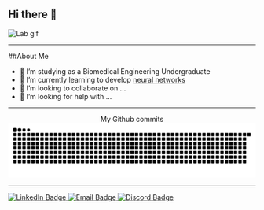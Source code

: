 ## Hi there 👋

<div>
  <img src="https://tenor.com/view/experiment-lab-chemistry-chemical-gif-17735658" alt="Lab gif"/>
</div>

---
##About Me
- 🔭 I’m studying as a Biomedical Engineering Undergraduate 
- 🌱 I’m currently learning to develop [neural networks](https://www.google.com)
- 👯 I’m looking to collaborate on ...
- 🤔 I’m looking for help with ...

---
<div align="center">
  My Github commits
<picture>
  <source media="(prefers-color-scheme: dark)" srcset="https://raw.githubusercontent.com/cdethant/cdethant/output/github-contribution-grid-snake-dark.svg">
  <source media="(prefers-color-scheme: light)" srcset="https://raw.githubusercontent.com/cdethant/cdethant/output/github-contribution-grid-snake.svg">
  <img alt="github contribution grid snake animation" src="https://raw.githubusercontent.com/cdethant/cdethant/output/github-contribution-grid-snake.svg">
</picture>
</div>

---

<a href="">
  <img src="https://img.shields.io/badge/LinkedIn-blue?style=for-the-badge&logo=linkedin&logoColor=white" alt="LinkedIn Badge"/>
</a>
<a href ="mailto:u1440721@umail.utah.edu">
  <img src="https://img.shields.io/badge/Email-red?style=for-the-badge&logo=Gmail&logoColor=white" alt="Email Badge"/>
</a>
<a href ="">
  <img src="https://img.shields.io/badge/Discord-gray?style=for-the-badge&logo=discord&logoColor=white" alt="Discord Badge"/>
</a>
<br>
<img src="https://komarev.com/ghpvc/?username=cdethant&style=flat-square&color=blue" alt=""/>
  
<!--
**cdethant/cdethant** is a ✨ _special_ ✨ repository because its `README.md` (this file) appears on your GitHub profile.

Here are some ideas to get you started:

- 🔭 I’m currently working on ...
- 🌱 I’m currently learning ...
- 👯 I’m looking to collaborate on ...
- 🤔 I’m looking for help with ...
- 💬 Ask me about ...
- 📫 How to reach me: ...
- 😄 Pronouns: ...
- ⚡ Fun fact: ...
-->
